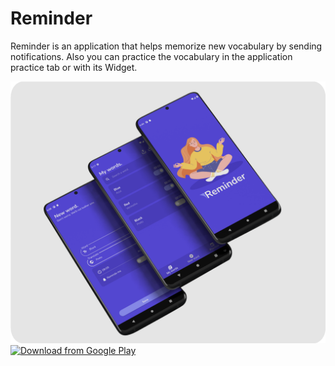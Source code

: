 # Reminder

Reminder is an application that helps memorize new vocabulary by sending notifications. Also you can practice the vocabulary in the application practice tab or with its Widget.


<img src="/demonstration/mockup.png"/><br>
<a href="https://play.google.com/store/apps/details?id=com.iago.reminder"><img src="https://camo.githubusercontent.com/2149f526e69167218eb7eea8f21cb74a756aa43495f7acfeccfe995d40f62028/68747470733a2f2f706c61792e676f6f676c652e636f6d2f696e746c2f656e5f75732f6261646765732f696d616765732f67656e657269632f656e5f62616467655f7765625f67656e657269632e706e67" alt="Download from Google Play" height="80" data-canonical-src="https://play.google.com/intl/en_us/badges/images/generic/en_badge_web_generic.png" style="max-width: 100%;"></a><br>


